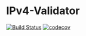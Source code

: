 # IPv4-Validator

[![Build Status](https://github.com/NicolasMatheisen/IPv4-Validator/actions/workflows/lint.yml/badge.svg?branch=main)](https://github.com/NicolasMatheisen/IPv4-Validator/actions)
[![codecov](https://codecov.io/github/NicolasMatheisen/IPv4-Validator/graph/badge.svg?token=073U93SMVP)](https://codecov.io/github/NicolasMatheisen/IPv4-Validator)